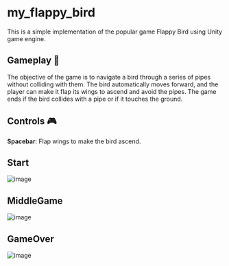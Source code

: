 # my_flappy_bird

This is a simple implementation of the popular game Flappy Bird using Unity game engine.

## Gameplay 🎯
The objective of the game is to navigate a bird through a series of pipes without colliding with them. The bird automatically moves forward, and the player can make it flap its wings to ascend and avoid the pipes. The game ends if the bird collides with a pipe or if it touches the ground.

## Controls 🎮
**Spacebar**: Flap wings to make the bird ascend.

## Start

![image](https://github.com/thibaudcathala/my_flappy_bird/assets/114906947/65a80518-4678-4c59-8c5d-386e9213802d)

## MiddleGame

![image](https://github.com/thibaudcathala/my_flappy_bird/assets/114906947/94a5d951-b267-478e-98e5-f7bbcedae0fc)

## GameOver

![image](https://github.com/thibaudcathala/my_flappy_bird/assets/114906947/41a3a5e1-07cb-4989-8686-8e8ca44facad)
